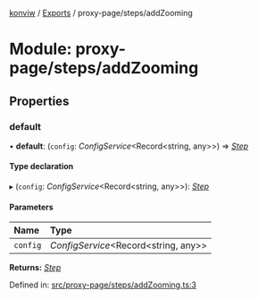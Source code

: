 [konviw]() / [Exports](../modules.md) / proxy-page/steps/addZooming

# Module: proxy-page/steps/addZooming

## Properties

### default

• **default**: (`config`: *ConfigService*<Record<string, any\>\>) => [*Step*](../interfaces/proxy_page_proxy_page_step.step.md)

#### Type declaration

▸ (`config`: *ConfigService*<Record<string, any\>\>): [*Step*](../interfaces/proxy_page_proxy_page_step.step.md)

#### Parameters

| Name | Type |
| :------ | :------ |
| `config` | *ConfigService*<Record<string, any\>\> |

**Returns:** [*Step*](../interfaces/proxy_page_proxy_page_step.step.md)

Defined in: [src/proxy-page/steps/addZooming.ts:3](https://github.com/Sanofi-IADC/konviw/blob/d2e0da9/src/proxy-page/steps/addZooming.ts#L3)
